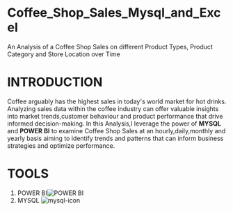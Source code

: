# Coffee_Shop_Sales_Mysql_and_Excel
An Analysis of a Coffee Shop Sales on different Product Types, Product Category and Store Location over Time

# INTRODUCTION
Coffee  arguably has the highest sales in today's world market for hot drinks.
Analyzing sales data within the coffee industry can offer valuable insights into market trends,customer behaviour and product performance that drive informed
decision-making.
   In this Analysis,I leverage the power of **MYSQL** and **POWER** **BI** to examine Coffee Shop Sales at an hourly,daily,monthly and yearly basis aiming to identify trends and patterns that can inform
business strategies and optimize performance.

# TOOLS
1. POWER BI![POWER BI](https://github.com/Shevnon/Coffee_Shop_Sales_Mysql_and_Excel/assets/161952555/73010a48-ae97-44ff-9093-824246e56015) 
2. MYSQL ![mysql-icon](https://github.com/Shevnon/Coffee_Shop_Sales_Mysql_and_Excel/assets/161952555/176dee9c-70b3-4e26-8ea5-d023b06791e7)


